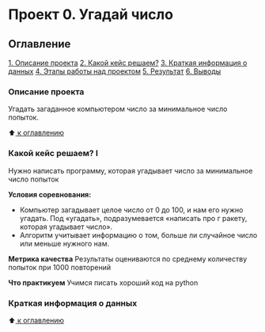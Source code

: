 # Проект 0. Угадай число

## Оглавление
[1. Описание проекта](https://github.com/Chicko68/my_first_rep/tree/main/project_0/README.md#Описание-проекта)
[2. Какой кейс решаем?](https://github.com/Chicko68/my_first_rep/tree/main/project_0/README.md#Какой-кейс-решаем)
[3. Краткая информация о данных](https://github.com/Chicko68/my_first_rep/tree/main/project_0/README.md#Краткая-информация-о-данных)
[4. Этапы работы над проектом](https://github.com/Chicko68/my_first_rep/tree/main/project_0/README.md#Этапы-работы-над-проектом)
[5. Результат](https://github.com/Chicko68/my_first_rep/tree/main/project_0/README.md#Результат)
[6. Выводы](https://github.com/Chicko68/my_first_rep/tree/main/project_0/README.md#Выводы)

### Описание проекта
Угадать загаданное компьютером число за минимальное число попыток.

:arrow_up:[ к оглавлению](https://github.com/Chicko68/my_first_rep/tree/main/project_0/README.md#Оглавление)

### Какой кейс решаем? I
Нужно написать программу, которая угадывает число за минимальное число попыток

**Условия соревнования:**
- Компьютер загадывает целое число от 0 до 100, и нам его нужно угадать. Под «угадать», подразумевается «написать про г ракету, которая угадывает число».
- Алгоритм учитывает информацию о том, больше ли случайное число или меньше нужного нам.

**Метрика качества**
Результаты оцениваются по среднему количеству попыток при 1000 повторений

**Что практикуем**
Учимся писать хороший код на python

### Краткая информация о данных
:arrow_up:[ к оглавлению](https://github.com/alex-sokolov2011/skillfactory_rds/blob/master/module_7/README.md#Оглавление)